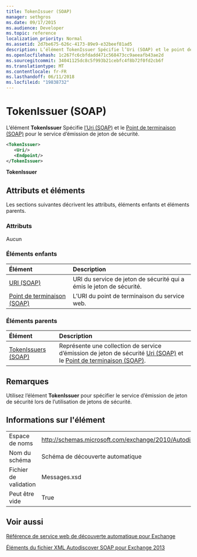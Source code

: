 ```yaml
---
title: TokenIssuer (SOAP)
manager: sethgros
ms.date: 09/17/2015
ms.audience: Developer
ms.topic: reference
localization_priority: Normal
ms.assetid: 2d7be675-626c-4173-89e9-e32beef81ad5
description: L’élément TokenIssuer Spécifie l’Uri (SOAP) et le point de terminaison (SOAP) pour le service d’émission de jeton de sécurité.
ms.openlocfilehash: 1c267fc6cbfdadd471c568473cc9aeeafb43ae2d
ms.sourcegitcommit: 34041125dc8c5f993b21cebfc4f8b72f0fd2cb6f
ms.translationtype: MT
ms.contentlocale: fr-FR
ms.lasthandoff: 06/11/2018
ms.locfileid: "19838732"
---
```

# <a name="tokenissuer-soap"></a>TokenIssuer (SOAP)

L’élément **TokenIssuer** Spécifie [l’Uri (SOAP)](uri-soap.md) et le [Point de terminaison (SOAP)](endpoint-soap.md) pour le service d’émission de jeton de sécurité. 
  
```XML
<TokenIssuer>
   <Uri/>
   <Endpoint/>
</TokenIssuer>
```

 **TokenIssuer**
## <a name="attributes-and-elements"></a>Attributs et éléments

Les sections suivantes décrivent les attributs, éléments enfants et éléments parents.
  
### <a name="attributes"></a>Attributs

Aucun
  
### <a name="child-elements"></a>Éléments enfants

|**Élément**|**Description**|
|:-----|:-----|
|[URI (SOAP)](uri-soap.md) <br/> |URI du service de jeton de sécurité qui a émis le jeton de sécurité.  <br/> |
|[Point de terminaison (SOAP)](endpoint-soap.md) <br/> |L’URI du point de terminaison du service web.  <br/> |
   
### <a name="parent-elements"></a>Éléments parents

|**Élément**|**Description**|
|:-----|:-----|
|[TokenIssuers (SOAP)](tokenissuers-soap.md) <br/> |Représente une collection de service d’émission de jeton de sécurité [Uri (SOAP)](uri-soap.md) et le [Point de terminaison (SOAP)](endpoint-soap.md).  <br/> |
   
## <a name="remarks"></a>Remarques

Utilisez l’élément **TokenIssuer** pour spécifier le service d’émission de jeton de sécurité lors de l’utilisation de jetons de sécurité. 
  
## <a name="element-information"></a>Informations sur l'élément

|||
|:-----|:-----|
|Espace de noms  <br/> |http://schemas.microsoft.com/exchange/2010/Autodiscover  <br/> |
|Nom du schéma  <br/> |Schéma de découverte automatique  <br/> |
|Fichier de validation  <br/> |Messages.xsd  <br/> |
|Peut être vide  <br/> |True  <br/> |
   
## <a name="see-also"></a>Voir aussi



[Référence de service web de découverte automatique pour Exchange](autodiscover-web-service-reference-for-exchange.md)
  
[Éléments du fichier XML Autodiscover SOAP pour Exchange 2013](soap-autodiscover-xml-elements-for-exchange-2013.md)

